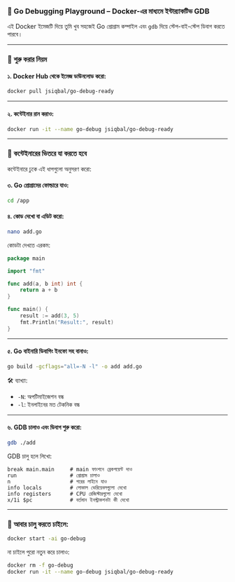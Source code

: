 ### 🐳 Go Debugging Playground – Docker-এর মাধ্যমে ইন্টার‍্যাকটিভ GDB

এই Docker ইমেজটি দিয়ে তুমি খুব সহজেই Go প্রোগ্রাম কম্পাইল এবং `gdb` দিয়ে স্টেপ-বাই-স্টেপ ডিবাগ করতে পারবে।

---

### 🚀 শুরু করার নিয়ম

#### ১. Docker Hub থেকে ইমেজ ডাউনলোড করো:

```bash
docker pull jsiqbal/go-debug-ready
```

---

#### ২. কন্টেইনার রান করাও:

```bash
docker run -it --name go-debug jsiqbal/go-debug-ready
```

---

### 🧠 কন্টেইনারের ভিতরে যা করতে হবে

কন্টেইনারে ঢুকে এই ধাপগুলো অনুসরণ করো:

#### ৩. Go প্রোগ্রামের ফোল্ডারে যাও:

```bash
cd /app
```

#### ৪. কোড দেখো বা এডিট করো:

```bash
nano add.go
```

কোডটা দেখতে এরকম:

```go
package main

import "fmt"

func add(a, b int) int {
	return a + b
}

func main() {
	result := add(3, 5)
	fmt.Println("Result:", result)
}
```

---

#### ৫. Go বাইনারি ডিবাগিং ইনফো সহ বানাও:

```bash
go build -gcflags="all=-N -l" -o add add.go
```

🛠️ ব্যাখ্যা:

-   `-N`: অপটিমাইজেশন বন্ধ
-   `-l`: ইনলাইনের মত টেকনিক বন্ধ

---

#### ৬. GDB চালাও এবং ডিবাগ শুরু করো:

```bash
gdb ./add
```

GDB চালু হলে লিখো:

```gdb
break main.main     # main ফাংশনে ব্রেকপয়েন্ট দাও
run                 # প্রোগ্রাম চালাও
n                   # পরের লাইনে যাও
info locals         # লোকাল ভেরিয়েবলগুলো দেখো
info registers      # CPU রেজিস্টারগুলো দেখো
x/1i $pc            # বর্তমান ইনস্ট্রাকশনটা কী দেখো
```

---

### 🔁 আবার চালু করতে চাইলে:

```bash
docker start -ai go-debug
```

না চাইলে পুরো নতুন করে চালাও:

```bash
docker rm -f go-debug
docker run -it --name go-debug jsiqbal/go-debug-ready
```
